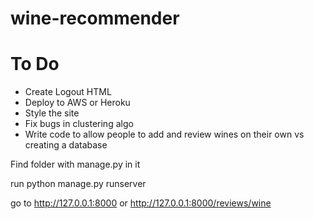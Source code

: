 # wine-recommender

To Do
=====
* Create Logout HTML
* Deploy to AWS or Heroku
* Style the site
* Fix bugs in clustering algo
* Write code to allow people to add and review wines on their own vs creating a database


Find folder with manage.py in it

run python manage.py runserver

go to 
http://127.0.0.1:8000
or 
http://127.0.0.1:8000/reviews/wine